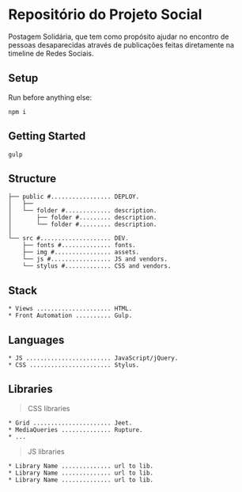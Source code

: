 # Repositório do Projeto Social
Postagem Solidária, que tem como propósito ajudar no encontro de pessoas desaparecidas através de publicações feitas diretamente na timeline de Redes Sociais.

## Setup

Run before anything else:

````shell
npm i
````

## Getting Started

````shell
gulp
````

## Structure

````shell
├── public #................. DEPLOY.
│   ├── 
│   └── folder #............. description.
│       ├── folder #......... description.
│       └── folder #......... description.
│
└── src #.................... DEV.
    ├── fonts #.............. fonts.
    ├── img #................ assets.
    └── js #................. JS and vendors.
    └── stylus #............. CSS and vendors.
````

## Stack

````shell
* Views ..................... HTML.
* Front Automation .......... Gulp.
````

## Languages

````shell
* JS ........................ JavaScript/jQuery.
* CSS ....................... Stylus.
````

## Libraries

> CSS libraries

````shell
* Grid ...................... Jeet.
* MediaQueries .............. Rupture.
* ...
````

> JS libraries

````shell
* Library Name .............. url to lib.
* Library Name .............. url to lib.
* Library Name .............. url to lib.
````
